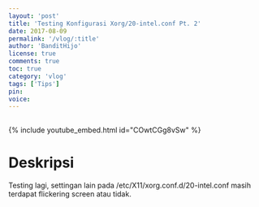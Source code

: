 ```yaml
---
layout: 'post'
title: 'Testing Konfigurasi Xorg/20-intel.conf Pt. 2'
date: 2017-08-09
permalink: '/vlog/:title'
author: 'BanditHijo'
license: true
comments: true
toc: true
category: 'vlog'
tags: ['Tips']
pin:
voice:
---
```


<div style="margin-top:30px;"></div>

{% include youtube_embed.html id="COwtCGg8vSw" %}

# Deskripsi

Testing lagi, settingan lain pada /etc/X11/xorg.conf.d/20-intel.conf masih terdapat flickering screen atau tidak.
